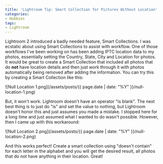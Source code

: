 ```yaml
---
title: 'Lightroom Tip: Smart Collection for Pictures Without Location'
categories:
- Hobbies
tags:
- Lightroom
---
```


Lightroom 2 introduced a badly needed feature, Smart Collections. I was ecstatic about using Smart Collections to assist with workflow. One of those workflows I've been working on has been adding IPTC location data to my photos, essentially setting the Country, State, City and Location for photos. It would be great to create a Smart Collection that included all photos that do **not** have location details and then just work through it with photos automatically being removed after adding the information. You can try this by creating a Smart Collection like this:

![Null Location 1.png](/assets/posts/{{ page.date | date: "%Y" }}/null-location-1.png)

But, it won't work. Lightroom doesn't have an operator "is blank". The next best thing is to just do "is" and set the value to nothing, but Lightroom doesn't honor this and just assumes you made a mistake. I stopped here for a long time and just assumed what I wanted to do wasn't possible. However, then I came up with this workaround:

![Null Location 2.png](/assets/posts/{{ page.date | date: "%Y" }}/null-location-2.png)

And this works perfect! Create a smart collection using "doesn't contain" for each letter in the alphabet and you will get the desired result, all photos that do not have anything in their location. Great!
